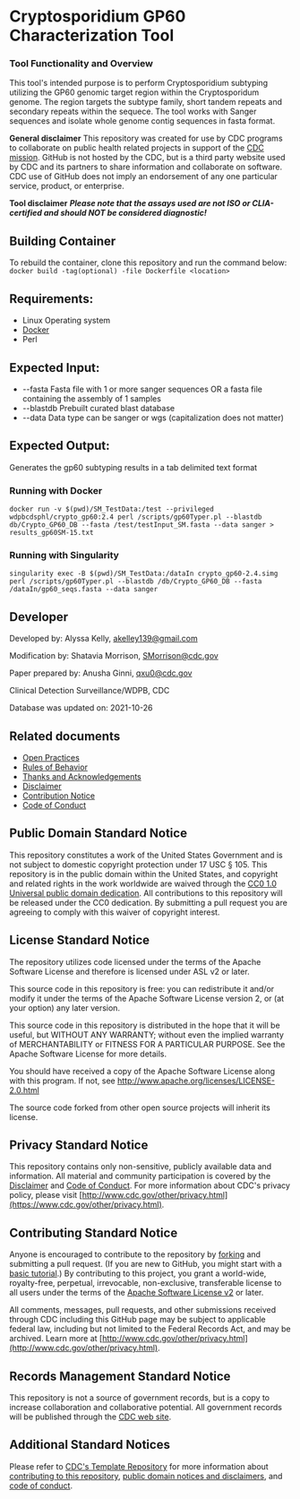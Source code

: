 # Cryptosporidium GP60 Characterization Tool


### Tool Functionality and Overview

This tool's intended purpose is to perform Cryptosporidium subtyping utilizing the GP60 genomic target region within the Cryptosporidum genome. The region targets the subtype family, short tandem repeats and secondary repeats within the sequece. The tool works with Sanger sequences and isolate whole genome contig sequences in fasta format. 

**General disclaimer** This repository was created for use by CDC programs to collaborate on public health related projects in support of the [CDC mission](https://www.cdc.gov/about/organization/mission.htm).  GitHub is not hosted by the CDC, but is a third party website used by CDC and its partners to share information and collaborate on software. CDC use of GitHub does not imply an endorsement of any one particular service, product, or enterprise. 

**Tool disclaimer**  ***Please note that the assays used are not ISO or CLIA-certified and should NOT be considered diagnostic!***


## Building Container

To rebuild the container, clone this repository and run the command below:
`docker build -tag(optional) -file Dockerfile <location>`

## Requirements:
- Linux Operating system 
- [Docker](https://docs.docker.com/) 
- Perl

## Expected Input:
- --fasta		Fasta file with 1 or more sanger sequences OR a fasta file containing the assembly of 1 samples
- --blastdb	Prebuilt curated blast database
- --data		Data type can be sanger or wgs (capitalization does not matter)

## Expected Output: 
Generates the gp60 subtyping results in a tab delimited text format

### Running with Docker
``` docker run -v $(pwd)/SM_TestData:/test --privileged wdpbcdsphl/crypto_gp60:2.4 perl /scripts/gp60Typer.pl --blastdb db/Crypto_GP60_DB --fasta /test/testInput_SM.fasta --data sanger > results_gp60SM-15.txt ```


### Running with Singularity
```singularity exec -B $(pwd)/SM_TestData:/dataIn crypto_gp60-2.4.simg perl /scripts/gp60Typer.pl --blastdb /db/Crypto_GP60_DB --fasta /dataIn/gp60_seqs.fasta --data sanger```

## Developer
Developed by: Alyssa Kelly, akelley139@gmail.com

Modification by: Shatavia Morrison, SMorrison@cdc.gov

Paper prepared by: Anusha Ginni, qxu0@cdc.gov

Clinical Detection Surveillance/WDPB, CDC

Database was updated on: 2021-10-26








## Related documents

* [Open Practices](open_practices.md)
* [Rules of Behavior](rules_of_behavior.md)
* [Thanks and Acknowledgements](thanks.md)
* [Disclaimer](DISCLAIMER.md)
* [Contribution Notice](CONTRIBUTING.md)
* [Code of Conduct](code-of-conduct.md)



  
## Public Domain Standard Notice
This repository constitutes a work of the United States Government and is not
subject to domestic copyright protection under 17 USC § 105. This repository is in
the public domain within the United States, and copyright and related rights in
the work worldwide are waived through the [CC0 1.0 Universal public domain dedication](https://creativecommons.org/publicdomain/zero/1.0/).
All contributions to this repository will be released under the CC0 dedication. By
submitting a pull request you are agreeing to comply with this waiver of
copyright interest.

## License Standard Notice
The repository utilizes code licensed under the terms of the Apache Software
License and therefore is licensed under ASL v2 or later.

This source code in this repository is free: you can redistribute it and/or modify it under
the terms of the Apache Software License version 2, or (at your option) any
later version.

This source code in this repository is distributed in the hope that it will be useful, but WITHOUT ANY
WARRANTY; without even the implied warranty of MERCHANTABILITY or FITNESS FOR A
PARTICULAR PURPOSE. See the Apache Software License for more details.

You should have received a copy of the Apache Software License along with this
program. If not, see http://www.apache.org/licenses/LICENSE-2.0.html

The source code forked from other open source projects will inherit its license.

## Privacy Standard Notice
This repository contains only non-sensitive, publicly available data and
information. All material and community participation is covered by the
[Disclaimer](https://github.com/CDCgov/template/blob/master/DISCLAIMER.md)
and [Code of Conduct](https://github.com/CDCgov/template/blob/master/code-of-conduct.md).
For more information about CDC's privacy policy, please visit [http://www.cdc.gov/other/privacy.html](https://www.cdc.gov/other/privacy.html).

## Contributing Standard Notice
Anyone is encouraged to contribute to the repository by [forking](https://help.github.com/articles/fork-a-repo)
and submitting a pull request. (If you are new to GitHub, you might start with a
[basic tutorial](https://help.github.com/articles/set-up-git).) By contributing
to this project, you grant a world-wide, royalty-free, perpetual, irrevocable,
non-exclusive, transferable license to all users under the terms of the
[Apache Software License v2](http://www.apache.org/licenses/LICENSE-2.0.html) or
later.

All comments, messages, pull requests, and other submissions received through
CDC including this GitHub page may be subject to applicable federal law, including but not limited to the Federal Records Act, and may be archived. Learn more at [http://www.cdc.gov/other/privacy.html](http://www.cdc.gov/other/privacy.html).

## Records Management Standard Notice
This repository is not a source of government records, but is a copy to increase
collaboration and collaborative potential. All government records will be
published through the [CDC web site](http://www.cdc.gov).

## Additional Standard Notices
Please refer to [CDC's Template Repository](https://github.com/CDCgov/template)
for more information about [contributing to this repository](https://github.com/CDCgov/template/blob/master/CONTRIBUTING.md),
[public domain notices and disclaimers](https://github.com/CDCgov/template/blob/master/DISCLAIMER.md),
and [code of conduct](https://github.com/CDCgov/template/blob/master/code-of-conduct.md).
